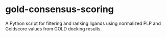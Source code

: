# gold-consensus-scoring
A Python script for filtering and ranking ligands using normalized PLP and Goldscore values from GOLD docking results.
